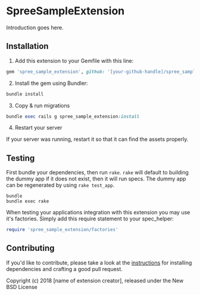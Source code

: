 SpreeSampleExtension
====================

Introduction goes here.

## Installation

1. Add this extension to your Gemfile with this line:
  ```ruby
  gem 'spree_sample_extension', github: '[your-github-handle]/spree_sample_extension'
  ```

2. Install the gem using Bundler:
  ```ruby
  bundle install
  ```

3. Copy & run migrations
  ```ruby
  bundle exec rails g spree_sample_extension:install
  ```

4. Restart your server

  If your server was running, restart it so that it can find the assets properly.

## Testing

First bundle your dependencies, then run `rake`. `rake` will default to building the dummy app if it does not exist, then it will run specs. The dummy app can be regenerated by using `rake test_app`.

```shell
bundle
bundle exec rake
```

When testing your applications integration with this extension you may use it's factories.
Simply add this require statement to your spec_helper:

```ruby
require 'spree_sample_extension/factories'
```


## Contributing

If you'd like to contribute, please take a look at the
[instructions](CONTRIBUTING.md) for installing dependencies and crafting a good
pull request.

Copyright (c) 2018 [name of extension creator], released under the New BSD License
